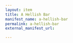 ```yaml
---
layout: item
title: A Hellish Bar
manifest_name: a-hellish-bar
permalink: a-hellish-bar
external_manifest_url: 

---
```

<!-- Add an essay or interpretive material below this line,
using HTML or markdown.  Do not modify this file above this line -->
